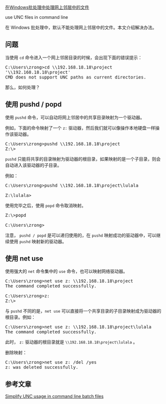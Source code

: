 [在Windows批处理中处理网上邻居中的文件](http://zengrong.net/post/2022.htm)

use UNC files in command line

在 Windows 批处理中，默认不能处理网上邻居中的文件。本文介绍解决办法。
<!--more-->

## 问题

当使用 `cd` 命令进入一个网上邻居目录的时候，会出现下面的错误提示：

<pre>
C:\Users\zrong>cd \\192.168.18.18\project
'\\192.168.18.18\project'
CMD does not support UNC paths as current directories.
</pre>

那么，如何处理？

## 使用 pushd / popd

使用 `pushd` 命令，可以自动将网上邻居中的共享目录映射为一个驱动器。

例如，下面的命令映射了一个 `z:` 驱动器，然后我们就可以像操作本地硬盘一样操作该驱动器。

<pre>
C:\Users\zrong>pushd \\192.168.18.18\project
Z:\>
</pre>

`pushd` 只能将共享的目录映射为驱动器的根目录，如果映射的是一个子目录，则会自动进入该驱动器的子目录。

例如：

<pre>
C:\Users\zrong>pushd \\192.168.18.18\project\lulala

Z:\lulala>
</pre>

使用完毕之后，使用 `popd` 命令取消映射。

<pre>
Z:\>popd

C:\Users\zrong>
</pre>

注意， `pushd / popd` 是可以递归使用的，在 `pushd` 映射成功的驱动器中，可以继续使用 `pushd` 映射新的驱动器。

## 使用 net use

使用强大的 `net` 命令集中的 `use` 命令，也可以映射网络驱动器。

<pre>
C:\Users\zrong>net use z: \\192.168.18.18\project
The command completed successfully.

C:\Users\zrong>z:
Z:\>
</pre>

与 `pushd` 不同的是，`net use` 可以直接将一个共享目录的子目录映射成为驱动器的根目录。例如：

<pre>
C:\Users\zrong>net use z: \\192.168.18.18\project\lulala
The command completed successfully.
</pre>

此时， `z:` 驱动器的根目录就是 `\\192.168.18.18\project\lulala` 。

删除映射：

<pre>
C:\Users\zrong>net use z: /del /yes
z: was deleted successfully.
</pre>

## 参考文章

[Simplify UNC usage in command line batch files](http://www.intelliadmin.com/index.php/2007/02/simplify-unc-usage-in-command-line-batch-files/)
